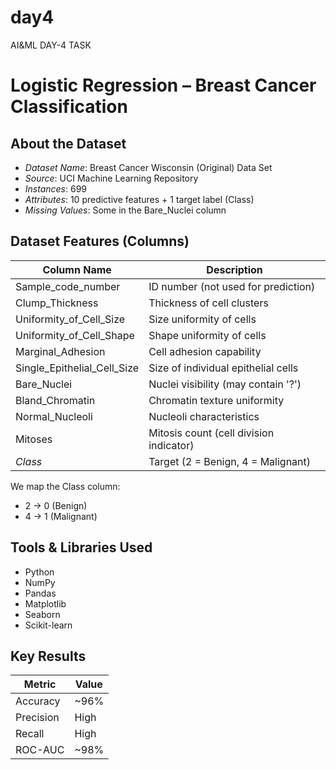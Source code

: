 # day4
AI&ML DAY-4 TASK 
# Logistic Regression – Breast Cancer Classification


##  About the Dataset

- *Dataset Name*: Breast Cancer Wisconsin (Original) Data Set
- *Source*: UCI Machine Learning Repository
- *Instances*: 699
- *Attributes*: 10 predictive features + 1 target label (Class)
- *Missing Values*: Some in the Bare_Nuclei column


## Dataset Features (Columns)

| Column Name                  | Description                                      |
|-----------------------------|--------------------------------------------------|
| Sample_code_number          | ID number (not used for prediction)             |
| Clump_Thickness             | Thickness of cell clusters                      |
| Uniformity_of_Cell_Size     | Size uniformity of cells                        |
| Uniformity_of_Cell_Shape    | Shape uniformity of cells                       |
| Marginal_Adhesion           | Cell adhesion capability                        |
| Single_Epithelial_Cell_Size | Size of individual epithelial cells             |
| Bare_Nuclei                 | Nuclei visibility (may contain '?')             |
| Bland_Chromatin             | Chromatin texture uniformity                    |
| Normal_Nucleoli             | Nucleoli characteristics                        |
| Mitoses                     | Mitosis count (cell division indicator)         |
| *Class*                   | Target (2 = Benign, 4 = Malignant)              |

We map the Class column:
- 2 → 0 (Benign)
- 4 → 1 (Malignant)


##  Tools & Libraries Used

- Python
- NumPy
- Pandas
- Matplotlib
- Seaborn
- Scikit-learn

## Key Results

| Metric     | Value |
|------------|-------|
| Accuracy   | ~96%  |
| Precision  | High  |
| Recall     | High  |
| ROC-AUC    | ~98%  |







